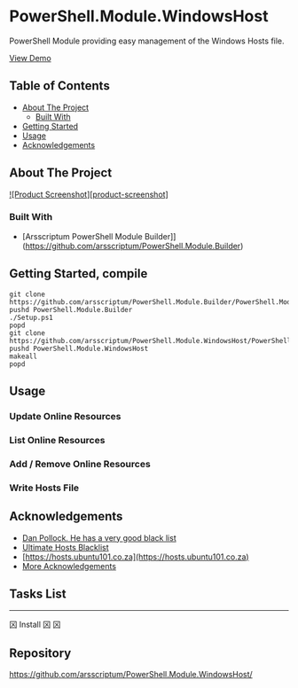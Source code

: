 # PowerShell.Module.WindowsHost

PowerShell Module providing easy management of the Windows Hosts file.

[View Demo](https://github.com/arsscriptum/PowerShell.Module.WindowsHost/doc/demo.md) 


<!-- TABLE OF CONTENTS -->
## Table of Contents <!-- omit in toc -->

* [About The Project](#about-the-project)
  * [Built With](#built-with)
* [Getting Started](#getting-started)
* [Usage](#usage)
* [Acknowledgements](#acknowledgements)

<!-- ABOUT THE PROJECT -->
## About The Project

[![Product Screenshot][product-screenshot]](https://github.com/arsscriptum/PowerShell.Module.WindowsHost/doc/screenshot.png)

### Built With

* [Arsscriptum PowerShell Module Builder]](https://github.com/arsscriptum/PowerShell.Module.Builder)

<!-- GETTING STARTED -->
## Getting Started, compile

```pwsh
git clone https://github.com/arsscriptum/PowerShell.Module.Builder/PowerShell.Module.Builder.git
pushd PowerShell.Module.Builder
./Setup.ps1
popd
git clone https://github.com/arsscriptum/PowerShell.Module.WindowsHost/PowerShell.Module.WindowsHost.git
pushd PowerShell.Module.WindowsHost
makeall
popd
```

<!-- USAGE EXAMPLES -->
## Usage

### Update Online Resources
### List Online Resources
### Add / Remove Online Resources
### Write Hosts File

<!-- ACKNOWLEDGEMENTS -->
## Acknowledgements

* [Dan Pollock. He has a very good black list](http://someonewhocares.org/hosts/)
* [Ultimate Hosts Blacklist](https://github.com/Ultimate-Hosts-Blacklist)
* [https://hosts.ubuntu101.co.za](https://hosts.ubuntu101.co.za)
* [More Acknowledgements](https://github.com/arsscriptum/PowerShell.Module.WindowsHost/doc/acknowledgements.md)



## Tasks List
-------------
龱 Install
龱 
龱 


Repository
----------

https://github.com/arsscriptum/PowerShell.Module.WindowsHost/

